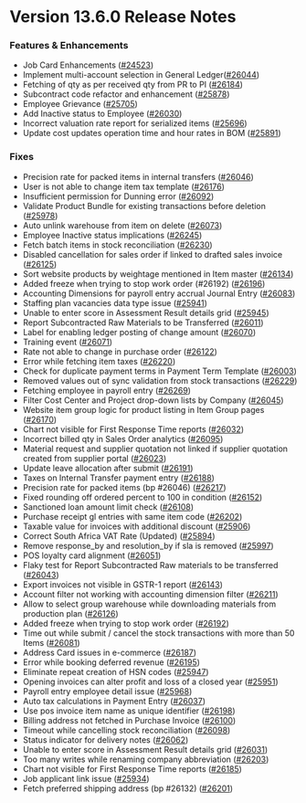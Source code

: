 # Version 13.6.0 Release Notes

### Features & Enhancements

- Job Card Enhancements ([#24523](https://github.com/netmanthan/Shoper/pull/24523))
- Implement multi-account selection in General Ledger([#26044](https://github.com/netmanthan/Shoper/pull/26044))
- Fetching of qty as per received qty from PR to PI ([#26184](https://github.com/netmanthan/Shoper/pull/26184))
- Subcontract code refactor and enhancement ([#25878](https://github.com/netmanthan/Shoper/pull/25878))
- Employee Grievance ([#25705](https://github.com/netmanthan/Shoper/pull/25705))
- Add Inactive status to Employee ([#26030](https://github.com/netmanthan/Shoper/pull/26030))
- Incorrect valuation rate report for serialized items ([#25696](https://github.com/netmanthan/Shoper/pull/25696))
- Update cost updates operation time and hour rates in BOM ([#25891](https://github.com/netmanthan/Shoper/pull/25891))

### Fixes

- Precision rate for packed items in internal transfers ([#26046](https://github.com/netmanthan/Shoper/pull/26046))
- User is not able to change item tax template ([#26176](https://github.com/netmanthan/Shoper/pull/26176))
- Insufficient permission for Dunning error ([#26092](https://github.com/netmanthan/Shoper/pull/26092))
- Validate Product Bundle for existing transactions before deletion ([#25978](https://github.com/netmanthan/Shoper/pull/25978))
- Auto unlink warehouse from item on delete ([#26073](https://github.com/netmanthan/Shoper/pull/26073))
- Employee Inactive status implications ([#26245](https://github.com/netmanthan/Shoper/pull/26245))
- Fetch batch items in stock reconciliation ([#26230](https://github.com/netmanthan/Shoper/pull/26230))
- Disabled cancellation for sales order if linked to drafted sales invoice ([#26125](https://github.com/netmanthan/Shoper/pull/26125))
- Sort website products by weightage mentioned in Item master ([#26134](https://github.com/netmanthan/Shoper/pull/26134))
- Added freeze when trying to stop work order (#26192) ([#26196](https://github.com/netmanthan/Shoper/pull/26196))
- Accounting Dimensions for payroll entry accrual Journal Entry ([#26083](https://github.com/netmanthan/Shoper/pull/26083))
- Staffing plan vacancies data type issue ([#25941](https://github.com/netmanthan/Shoper/pull/25941))
- Unable to enter score in Assessment Result details grid ([#25945](https://github.com/netmanthan/Shoper/pull/25945))
- Report Subcontracted Raw Materials to be Transferred ([#26011](https://github.com/netmanthan/Shoper/pull/26011))
- Label for enabling ledger posting of change amount ([#26070](https://github.com/netmanthan/Shoper/pull/26070))
- Training event ([#26071](https://github.com/netmanthan/Shoper/pull/26071))
- Rate not able to change in purchase order ([#26122](https://github.com/netmanthan/Shoper/pull/26122))
- Error while fetching item taxes ([#26220](https://github.com/netmanthan/Shoper/pull/26220))
- Check for duplicate payment terms in Payment Term Template ([#26003](https://github.com/netmanthan/Shoper/pull/26003))
- Removed values out of sync validation from stock transactions ([#26229](https://github.com/netmanthan/Shoper/pull/26229))
- Fetching employee in payroll entry ([#26269](https://github.com/netmanthan/Shoper/pull/26269))
- Filter Cost Center and Project drop-down lists by Company ([#26045](https://github.com/netmanthan/Shoper/pull/26045))
- Website item group logic for product listing in Item Group pages ([#26170](https://github.com/netmanthan/Shoper/pull/26170))
- Chart not visible for First Response Time reports ([#26032](https://github.com/netmanthan/Shoper/pull/26032))
- Incorrect billed qty in Sales Order analytics ([#26095](https://github.com/netmanthan/Shoper/pull/26095))
- Material request and supplier quotation not linked if supplier quotation created from supplier portal ([#26023](https://github.com/netmanthan/Shoper/pull/26023))
- Update leave allocation after submit ([#26191](https://github.com/netmanthan/Shoper/pull/26191))
- Taxes on Internal Transfer payment entry ([#26188](https://github.com/netmanthan/Shoper/pull/26188))
- Precision rate for packed items (bp #26046) ([#26217](https://github.com/netmanthan/Shoper/pull/26217))
- Fixed rounding off ordered percent to 100 in condition ([#26152](https://github.com/netmanthan/Shoper/pull/26152))
- Sanctioned loan amount limit check ([#26108](https://github.com/netmanthan/Shoper/pull/26108))
- Purchase receipt gl entries with same item code ([#26202](https://github.com/netmanthan/Shoper/pull/26202))
- Taxable value for invoices with additional discount ([#25906](https://github.com/netmanthan/Shoper/pull/25906))
- Correct South Africa VAT Rate (Updated) ([#25894](https://github.com/netmanthan/Shoper/pull/25894))
- Remove response_by and resolution_by if sla is removed ([#25997](https://github.com/netmanthan/Shoper/pull/25997))
- POS loyalty card alignment ([#26051](https://github.com/netmanthan/Shoper/pull/26051))
- Flaky test for Report Subcontracted Raw materials to be transferred ([#26043](https://github.com/netmanthan/Shoper/pull/26043))
- Export invoices not visible in GSTR-1 report ([#26143](https://github.com/netmanthan/Shoper/pull/26143))
- Account filter not working with accounting dimension filter ([#26211](https://github.com/netmanthan/Shoper/pull/26211))
- Allow to select group warehouse while downloading materials from production plan ([#26126](https://github.com/netmanthan/Shoper/pull/26126))
- Added freeze when trying to stop work order ([#26192](https://github.com/netmanthan/Shoper/pull/26192))
- Time out while submit / cancel the stock transactions with more than 50 Items ([#26081](https://github.com/netmanthan/Shoper/pull/26081))
- Address Card issues in e-commerce ([#26187](https://github.com/netmanthan/Shoper/pull/26187))
- Error while booking deferred revenue ([#26195](https://github.com/netmanthan/Shoper/pull/26195))
- Eliminate repeat creation of HSN codes ([#25947](https://github.com/netmanthan/Shoper/pull/25947))
- Opening invoices can alter profit and loss of a closed year ([#25951](https://github.com/netmanthan/Shoper/pull/25951))
- Payroll entry employee detail issue ([#25968](https://github.com/netmanthan/Shoper/pull/25968))
- Auto tax calculations in Payment Entry ([#26037](https://github.com/netmanthan/Shoper/pull/26037))
- Use pos invoice item name as unique identifier ([#26198](https://github.com/netmanthan/Shoper/pull/26198))
- Billing address not fetched in Purchase Invoice ([#26100](https://github.com/netmanthan/Shoper/pull/26100))
- Timeout while cancelling stock reconciliation ([#26098](https://github.com/netmanthan/Shoper/pull/26098))
- Status indicator for delivery notes ([#26062](https://github.com/netmanthan/Shoper/pull/26062))
- Unable to enter score in Assessment Result details grid ([#26031](https://github.com/netmanthan/Shoper/pull/26031))
- Too many writes while renaming company abbreviation ([#26203](https://github.com/netmanthan/Shoper/pull/26203))
- Chart not visible for First Response Time reports ([#26185](https://github.com/netmanthan/Shoper/pull/26185))
- Job applicant link issue ([#25934](https://github.com/netmanthan/Shoper/pull/25934))
- Fetch preferred shipping address (bp #26132) ([#26201](https://github.com/netmanthan/Shoper/pull/26201))
